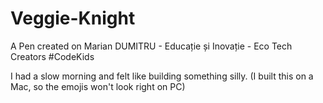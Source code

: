 # Veggie-Knight

A Pen created on Marian DUMITRU - Educație și Inovație - Eco Tech Creators #CodeKids 

I had a slow morning and felt like building something silly. (I built this on a Mac, so the emojis won't look right on PC)
